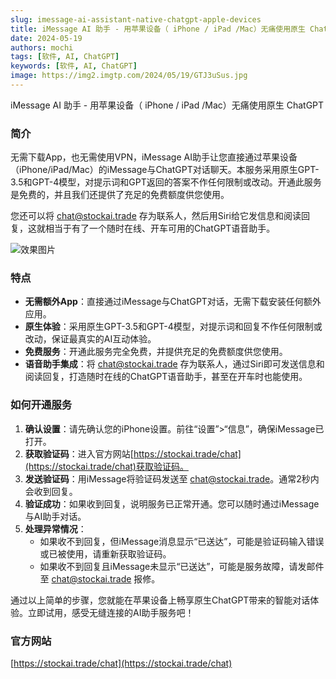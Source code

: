 ```yaml
---
slug: imessage-ai-assistant-native-chatgpt-apple-devices
title: iMessage AI 助手 - 用苹果设备（ iPhone / iPad /Mac）无痛使用原生 ChatGPT
date: 2024-05-19
authors: mochi
tags: [软件, AI, ChatGPT]
keywords: [软件, AI, ChatGPT]
image: https://img2.imgtp.com/2024/05/19/GTJ3uSus.jpg
---
```


iMessage AI 助手 - 用苹果设备（ iPhone / iPad /Mac）无痛使用原生 ChatGPT

<!-- truncate -->

### 简介

无需下载App，也无需使用VPN，iMessage AI助手让您直接通过苹果设备（iPhone/iPad/Mac）的iMessage与ChatGPT对话聊天。本服务采用原生GPT-3.5和GPT-4模型，对提示词和GPT返回的答案不作任何限制或改动。开通此服务是免费的，并且我们还提供了充足的免费额度供您使用。

您还可以将 [chat@stockai.trade](mailto:chat@stockai.trade) 存为联系人，然后用Siri给它发信息和阅读回复，这就相当于有了一个随时在线、开车可用的ChatGPT语音助手。

![效果图片](https://img2.imgtp.com/2024/05/19/h2QJXm8t.jpg)

### 特点

- **无需额外App**：直接通过iMessage与ChatGPT对话，无需下载安装任何额外应用。
- **原生体验**：采用原生GPT-3.5和GPT-4模型，对提示词和回复不作任何限制或改动，保证最真实的AI互动体验。
- **免费服务**：开通此服务完全免费，并提供充足的免费额度供您使用。
- **语音助手集成**：将 [chat@stockai.trade](mailto:chat@stockai.trade) 存为联系人，通过Siri即可发送信息和阅读回复，打造随时在线的ChatGPT语音助手，甚至在开车时也能使用。

### 如何开通服务

1. **确认设置**：请先确认您的iPhone设置。前往“设置”>“信息”，确保iMessage已打开。
2. **获取验证码**：进入官方网站[https://stockai.trade/chat](https://stockai.trade/chat)获取验证码。
3. **发送验证码**：用iMessage将验证码发送至 [chat@stockai.trade](mailto:chat@stockai.trade)。通常2秒内会收到回复。
4. **验证成功**：如果收到回复，说明服务已正常开通。您可以随时通过iMessage与AI助手对话。
5. **处理异常情况**：
   - 如果收不到回复，但iMessage消息显示“已送达”，可能是验证码输入错误或已被使用，请重新获取验证码。
   - 如果收不到回复且iMessage未显示“已送达”，可能是服务故障，请发邮件至 [chat@stockai.trade](mailto:chat@stockai.trade) 报修。

通过以上简单的步骤，您就能在苹果设备上畅享原生ChatGPT带来的智能对话体验。立即试用，感受无缝连接的AI助手服务吧！

### 官方网站

[https://stockai.trade/chat](https://stockai.trade/chat)
